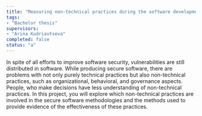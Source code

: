 ```yaml
---
title: "Measuring non-technical practices during the software development process"
tags: 
- "Bachelor thesis"
supervisors:
- "Arina Kudriavtseva"
completed: false
status: "a"
---
```


In spite of all efforts to improve software security, vulnerabilities are still distributed in software. While producing secure software, there are problems with not only purely technical practices but also non-technical practices, such as organizational, behavioral, and governance aspects. People, who make decisions have less understanding of non-technical practices. In this project, you will explore which non-technical practices are involved in the secure software methodologies and the methods used to provide evidence of the effectiveness of these practices.
